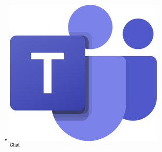 * [![Chat](assets/img/Teams.svg)Chat](https://www.microsoft.com/en-gb/microsoft-teams/group-chat-software)
